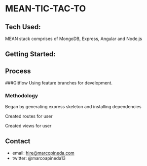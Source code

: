 # MEAN-TIC-TAC-TO

## Tech Used:

MEAN stack comprises of MongoDB, Express, Angular and Node.js

## Getting Started:

## Process

###Gitflow
Using feature branches for development.

### Methodology

Began by generating express skeleton and installing dependencies

Created routes for user

Created views for user


## Contact
* email: hire@marcopineda.com
* twitter: @marcoapineda13
